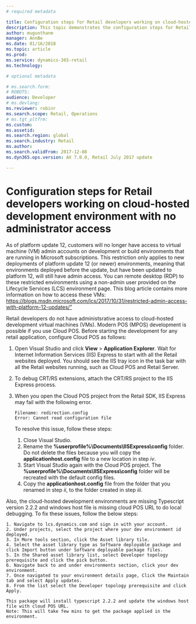 ```yaml
---
# required metadata

title: Configuration steps for Retail developers working on cloud-hosted development machines
description: This topic demonstrates the configuration steps for Retail developers working on cloud-hosted development machines.
author: mugunthanm 
manager: AnnBe
ms.date: 01/16/2018
ms.topic: article
ms.prod: 
ms.service: dynamics-365-retail
ms.technology: 

# optional metadata

# ms.search.form: 
# ROBOTS: 
audience: Developer
# ms.devlang: 
ms.reviewer: robinr
ms.search.scope: Retail, Operations 
# ms.tgt_pltfrm: 
ms.custom: 
ms.assetid: 
ms.search.region: global
ms.search.industry: Retail
ms.author: 
ms.search.validFrom: 2017-12-08
ms.dyn365.ops.version: AX 7.0.0, Retail July 2017 update

---
```



# Configuration steps for Retail developers working on cloud-hosted development environment with no administrator access

As of platform update 12, customers will no longer have access to virtual machine (VM) admin accounts on development or build environments that are running in Microsoft subscriptions. This restriction only applies to new deployments of platform update 12 (or newer) environments, meaning that environments deployed before the update, but have been updated to platform 12, will still have admin access.
You can remote desktop (RDP) to these restricted environments using a non-admin user provided on the Lifecycle Services (LCS) environment page. This blog article contains more information on how to access these VMs: 
https://blogs.msdn.microsoft.com/lcs/2017/10/31/restricted-admin-access-with-platform-12-updates/”

Retail developers do not have administsrative access to cloud-hosted development virtual machines (VMs). Modern POS (MPOS) development is possible if you use Cloud POS. Before starting the development for any retail application, configure Cloud POS as follows:


1. Open Visual Studio and click **View** > **Application Explorer**. Wait for Internet Information Services (IIS) Express to start with all the Retail websites deployed. You should see the IIS tray icon in the task bar with all the Retail websites running, such as Cloud POS and Retail Server.
4. To debug CRT/RS extensions, attach the CRT/RS project to the IIS Express process.
5. When you open the Cloud POS project from the Retail SDK, IIS Express may fail with the following error. 

    ```
    Filename: redirection.config
    Error: Cannot read configuration file
    ``` 
    To resolve this issue, follow these steps:
    1. Close Visual Studio.
    2. Rename the **%userprofile%\Documents\IISExpress\config** folder. Do not delete the files because you will copy the **applicationhost.config** file to a new location in step *iv*.
    3. Start Visual Studio again with the Cloud POS project. The **%userprofile%\Documents\IISExpress\config** folder will be recreated with the default config files.
    4. Copy the **applicationhost.config** file from the folder that you renamed in step *ii*, to the folder created in step *iii*. 

Also, the cloud-hosted development environments are missing Typescript version 2.2.2 and windows host file is missing cloud POS URL to do local debugging. To fix these issues, follow the below steps:

    1. Navigate to lcs.dynamics.com and sign in with your account.
    2. Under projects, select the project where your dev environment id deployed.
    3. In More tools section, click the Asset library tile.
    4. Select the asset library type as Software deployable package and click Import button under Software deployable package files.
    5. In the Shared asset library list, select Developer topology prerequisite and click the pick button.
    6. Navigate back to and under environments section, click your dev environment.
    7. Once navigated to your environment details page, Click the Maintain tab and select Apply updates.
    8. From the list select the Developer topology prerequisite and click Apply.
    
    This package will install typescript 2.2.2 and update the windows host file with cloud POS URL. 
    Note: This will take few mins to get the package applied in the environment.
    
    

